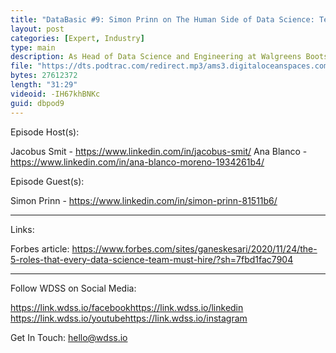 ```yaml
---
title: "DataBasic #9: Simon Prinn on The Human Side of Data Science: Teams of Individuals"
layout: post
categories: [Expert, Industry]
type: main
description: As Head of Data Science and Engineering at Walgreens Boots Alliance, Simon Prinn leads a team of over 60 data scientists. In this interview he shares his thoughts on how best to manage and build data science teams, always ensuring to remember the individual in the process.
file: "https://dts.podtrac.com/redirect.mp3/ams3.digitaloceanspaces.com/podcast.wdss/databasic-e9.mp3"
bytes: 27612372
length: "31:29"
videoid: -IH67khBNKc
guid: dbpod9
---
```


Episode Host(s):        

Jacobus Smit - https://www.linkedin.com/in/jacobus-smit/
Ana Blanco - https://www.linkedin.com/in/ana-blanco-moreno-1934261b4/

Episode Guest(s):

Simon Prinn - https://www.linkedin.com/in/simon-prinn-81511b6/

------------------

Links:

Forbes article: https://www.forbes.com/sites/ganeskesari/2020/11/24/the-5-roles-that-every-data-science-team-must-hire/?sh=7fbd1fac7904

------------------
        
Follow WDSS on Social Media:

https://link.wdss.io/facebook​
https://link.wdss.io/linkedin​
https://link.wdss.io/youtube​
https://link.wdss.io/instagram​
        
Get In Touch: hello@wdss.io
